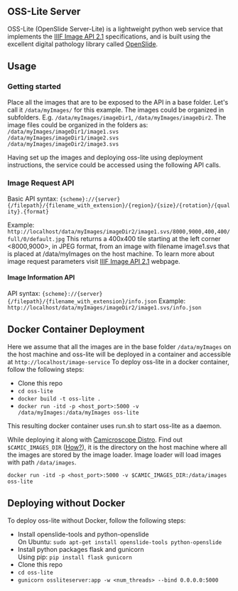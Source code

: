 ## OSS-Lite Server
OSS-Lite (OpenSlide Server-Lite) is a lightweight python web service that implements the [IIIF Image API 2.1](http://iiif.io/api/image/2.1) specifications, and is built using the excellent digital pathology library called [OpenSlide](http://openslide.org/). 

## Usage

### Getting started
Place all the images that are to be exposed to the API in a base folder. Let's call it `/data/myImages/` for this example. The images could be organized in subfolders. E.g. 
`/data/myImages/imageDir1`, 
`/data/myImages/imageDir2`. 
The image files could be organized in the folders as:
`/data/myImages/imageDir1/image1.svs`
`/data/myImages/imageDir1/image2.svs`
`/data/myImages/imageDir2/image3.svs`

Having set up the images and deploying oss-lite using deployment instructions, the service could be accessed using the following API calls.

### Image Request API
Basic API syntax:
`{scheme}://{server}{/filepath}/{filename_with_extension}/{region}/{size}/{rotation}/{quality}.{format}`

Example:
`http://localhost/data/myImages/imageDir2/image1.svs/8000,9000,400,400/full/0/default.jpg`
This returns a 400x400 tile starting at the left corner <8000,9000>, in JPEG format, from an image with filename image1.svs that is placed at /data/myImages on the host machine.
To learn more about image request parameters visit [IIIF Image API 2.1](http://iiif.io/api/image/2.1) webpage.

#### Image Information API
API syntax:
`{scheme}://{server}{/filepath}/{filename_with_extension}/info.json`
Example:
`http://localhost/data/myImages/imageDir2/image1.svs/info.json`

## Docker Container Deployment
Here we assume that all the images are in the base folder `/data/myImages` on the host machine and oss-lite will be deployed in a container and accessible at `http://localhost/image-service`
To deploy oss-lite in a docker container, follow the following steps:

* Clone this repo
* `cd oss-lite`
* `docker build -t oss-lite .`
* `docker run -itd -p <host_port>:5000 -v /data/myImages:/data/myImages oss-lite`

This resulting docker container uses run.sh to start oss-lite as a daemon.

While deploying it along with [Camicroscope Distro](https://github.com/camicroscope/Distro). Find out `$CAMIC_IMAGES_DIR` ([How?](https://github.com/camicroscope/Distro/blob/master/install.sh#L13)), it is the directory on the host machine where all the images are stored by the image loader. Image loader will load images with path `/data/images`.

`docker run -itd -p <host_port>:5000 -v $CAMIC_IMAGES_DIR:/data/images oss-lite`

## Deploying without Docker
To deploy oss-lite without Docker, follow the following steps:

* Install openslide-tools and python-openslide<br>
On Ubuntu: `sudo apt-get install openslide-tools python-openslide`
* Install python packages flask and gunicorn<br>
Using pip: `pip install flask gunicorn`
* Clone this repo
* `cd oss-lite`
* `gunicorn ossliteserver:app -w <num_threads> --bind 0.0.0.0:5000`

